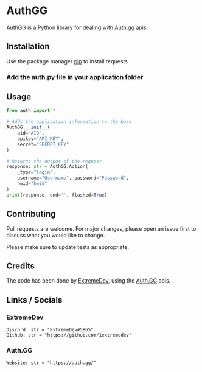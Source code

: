 # AuthGG

AuthGG is a Python library for dealing with Auth.gg apis

## Installation

Use the package manager [pip](https://pip.pypa.io/en/stable/) to install requests
<h3>Add the auth.py file in your application folder</h3>

## Usage

```python
from auth import *

# Adds the application information to the base
AuthGG.__init__(
    aid="AID",
    apikey="API_KEY",
    secret="SECRET_KEY"
)

# Returns the output of the request
response: str = AuthGG.Action(
    _type="login",
    username="Username", password="Password",
    hwid="hwid"
)
print(response, end='', flushed=True)
```

## Contributing
Pull requests are welcome. For major changes, please open an issue first to discuss what you would like to change.

Please make sure to update tests as appropriate.

## Credits
The code has been done by [ExtremeDev](https://github.com/1extremedev), using the [Auth.GG](https://auth.gg/) apis.

## Links / Socials

### ExtremeDev
```
Discord: str = "ExtremeDev#5865"
Github: str = "https://github.com/1extremedev"
```
### Auth.GG
```
Website: str = "https://auth.gg/"

